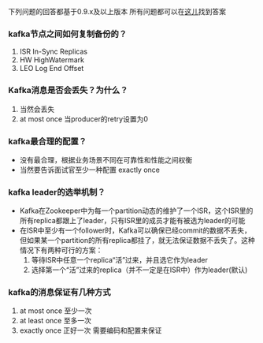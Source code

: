 下列问题的回答都基于0.9.x及以上版本
所有问题都可以在[这儿](http://www.importnew.com/25247.html)找到答案
### kafka节点之间如何复制备份的？
1. ISR In-Sync Replicas
2. HW HighWatermark
3. LEO Log End Offset
### Kafka消息是否会丢失？为什么？
1. 当然会丢失
2. at most once 当producer的retry设置为0
### kafka最合理的配置？
- 没有最合理，根据业务场景不同在可靠性和性能之间权衡
- 当然要告诉面试官至少一种配置 exactly once
### kafka leader的选举机制？
- Kafka在Zookeeper中为每一个partition动态的维护了一个ISR，这个ISR里的所有replica都跟上了leader，只有ISR里的成员才能有被选为leader的可能
- 在ISR中至少有一个follower时，Kafka可以确保已经commit的数据不丢失，但如果某一个partition的所有replica都挂了，就无法保证数据不丢失了。这种情况下有两种可行的方案：
  1. 等待ISR中任意一个replica“活”过来，并且选它作为leader
  2. 选择第一个“活”过来的replica（并不一定是在ISR中）作为leader(默认)
### kafka的消息保证有几种方式
1. at most once 至少一次
2. at least once 至多一次
3. exactly once 正好一次 需要编码和配置来保证